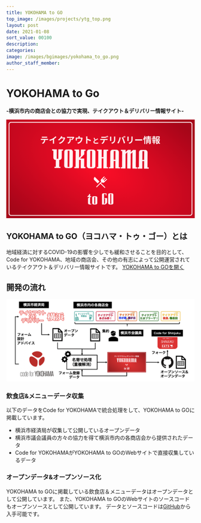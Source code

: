 ```yaml
---
title: YOKOHAMA to GO
top_image: /images/projects/ytg_top.png
layout: post
date: 2021-01-08
sort_value: 00100
description: 
categories:
image: /images/bgimages/yokohama_to_go.png
author_staff_member:
---
```


# YOKOHAMA to Go

**-横浜市内の商店会との協力で実現、テイクアウト＆デリバリー情報サイト-**

![](/images/projects/ytg_ogp.png)

## YOKOHAMA to GO（ヨコハマ・トゥ・ゴー）とは
地域経済に対するCOVID-19の影響を少しでも緩和させることを目的として、Code for YOKOHAMA、地域の商店会、その他の有志によって公開運営されているテイクアウト＆デリバリー情報サイトです。
[YOKOHAMA to GOを開く](https://to-go.yokohama/)

## 開発の流れ
![](/images/projects/ytg_relation.png)

### 飲食店&メニューデータ収集
以下のデータをCode for YOKOHAMAで統合処理をして、YOKOHAMA to GOに掲載しています。
- 横浜市経済局が収集して公開しているオープンデータ
- 横浜市議会議員の方々の協力を得て横浜市内の各商店会から提供されたデータ
- Code for YOKOHAMAがYOKOHAMA to GOのWebサイトで直接収集しているデータ

### オープンデータ&オープンソース化
YOKOHAMA to GOに掲載している飲食店＆メニューデータはオープンデータとして公開しています。
また、YOKOHAMA to GOのWebサイトのソースコードもオープンソースとして公開しています。
データとソースコードは[GitHub](https://github.com/Code4Yokohama/yokohama-to-go)から入手可能です。